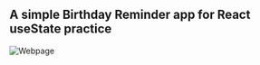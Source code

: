 ## A simple Birthday Reminder app for React useState practice

![Webpage](https://user-images.githubusercontent.com/46750877/152691864-d6315c17-c745-494f-9cb0-e5d5e15e9eba.PNG)
